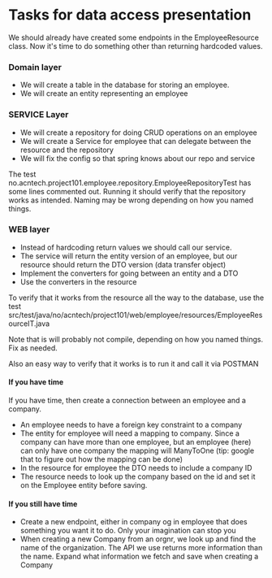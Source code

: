 # Tasks for data access presentation

We should already have created some endpoints in the EmployeeResource class. Now it's time to do something other than returning hardcoded values.

### Domain layer

* We will create a table in the database for storing an employee.
* We will create an entity representing an employee

### SERVICE Layer

* We will create a repository for doing CRUD operations on an employee
* We will create a Service for employee that can delegate between the resource and the repository
* We will fix the config so that spring knows about our repo and service

The test no.acntech.project101.employee.repository.EmployeeRepositoryTest has some lines commented out. Running it should verify that the
repository works as intended. Naming may be wrong depending on how you named things.

### WEB layer
* Instead of hardcoding return values we should call our service.
* The service will return the entity version of an employee, but our resource should return the DTO version (data transfer object)
* Implement the converters for going between an entity and a DTO
* Use the converters in the resource 

To verify that it works from the resource all the way to the database, use the test src/test/java/no/acntech/project101/web/employee/resources/EmployeeResourceIT.java

Note that is will probably not compile, depending on how you named things. Fix as needed. 

Also an easy way to verify that it works is to run it and call it via POSTMAN

#### If you have time
If you have time, then create a connection between an employee and a company. 

* An employee needs to have a foreign key constraint to a company 
* The entity for employee will need a mapping to company. Since a company can have more than one employee, but an employee (here) can only have one company 
the mapping will ManyToOne (tip: google that to figure out how the mapping can be done)
* In the resource for employee the DTO needs to include a company ID
* The resource needs to look up the company based on the id and set it on the Employee entity before saving. 

#### If you still have time
* Create a new endpoint, either in company og in employee that does something you want it to do. Only your imagination can stop you
* When creating a new Company from an orgnr, we look up and find the name of the organization. The API we use returns more information than the name. Expand what information we fetch and save when creating a Company

